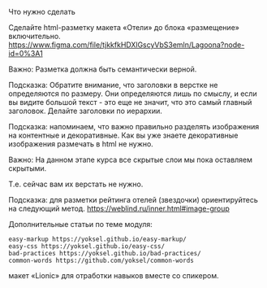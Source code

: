 Что нужно сделать

Сделайте html-разметку макета «Отели» до блока «размещение» включительно.  https://www.figma.com/file/tjkkfkHDXlGscyVbS3emln/Lagoona?node-id=0%3A1

Важно: Разметка должна быть семантически верной.

Подсказка: Обратите внимание, что заголовки в верстке не определяются по размеру. Они определяются лишь по смыслу, и если вы видите большой текст - это еще не значит, что это самый главный заголовок. Делайте заголовки по иерархии.

Подсказка: напоминаем, что важно правильно разделять изображения на контентные и декоративные. Как вы уже знаете декоративные изображения размечать в html не нужно.

Важно: На данном этапе курса все скрытые слои мы пока оставляем скрытыми. 

Т.е. сейчас вам их верстать не нужно.

Подсказка: для разметки рейтинга отелей (звездочки) ориентируйтесь на следующий метод. https://weblind.ru/inner.html#image-group


Дополнительные статьи по теме модуля:

    easy-markup https://yoksel.github.io/easy-markup/
    easy-css https://yoksel.github.io/easy-css/
    bad-practices https://yoksel.github.io/bad-practices/
    common-words https://github.com/yoksel/common-words

макет «Lionic» для отработки навыков вместе со спикером.